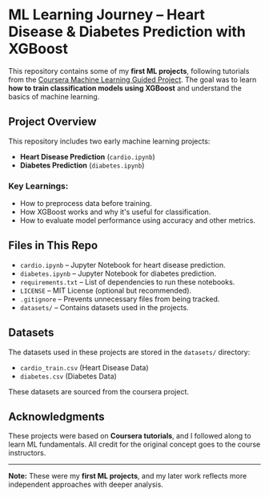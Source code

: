 # ML Learning Journey – Heart Disease & Diabetes Prediction with XGBoost  

This repository contains some of my **first ML projects**, following tutorials from the [Coursera Machine Learning Guided Project](https://coursera.org/share/4c06cda356a9e2d286030460ec852408). 
The goal was to learn **how to train classification models using XGBoost** and understand the basics of machine learning.  

## **Project Overview**  
This repository includes two early machine learning projects:
- **Heart Disease Prediction** (`cardio.ipynb`)
- **Diabetes Prediction** (`diabetes.ipynb`)

### **Key Learnings:**  
- How to preprocess data before training.
- How XGBoost works and why it's useful for classification.
- How to evaluate model performance using accuracy and other metrics.

## **Files in This Repo**  
- `cardio.ipynb` – Jupyter Notebook for heart disease prediction.
- `diabetes.ipynb` – Jupyter Notebook for diabetes prediction.
- `requirements.txt` – List of dependencies to run these notebooks.
- `LICENSE` – MIT License (optional but recommended).
- `.gitignore` – Prevents unnecessary files from being tracked.
- `datasets/` – Contains datasets used in the projects.

## **Datasets**  
The datasets used in these projects are stored in the `datasets/` directory:
- `cardio_train.csv` (Heart Disease Data)
- `diabetes.csv` (Diabetes Data)

These datasets are sourced from the coursera project.

## **Acknowledgments**  
These projects were based on **Coursera tutorials**, and I followed along to learn ML fundamentals. All credit for the original concept goes to the course instructors.

---  
**Note:** These were my **first ML projects**, and my later work reflects more independent approaches with deeper analysis.  